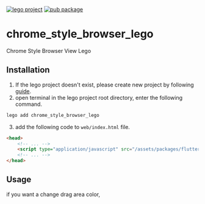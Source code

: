 [![lego project](https://img.shields.io/badge/powered%20by-lego-blue?logo=github)](https://github.com/melodysdreamj/lego)
[![pub package](https://img.shields.io/pub/v/chrome_style_browser_lego.svg)](https://pub.dartlang.org/packages/chrome_style_browser_lego)

# chrome_style_browser_lego
Chrome Style Browser View Lego

##  Installation
1. If the lego project doesn't exist, please create new project by following [guide](https://lego.junestory.com/).
2. open terminal in the lego project root directory, enter the following command.
```bash
lego add chrome_style_browser_lego
```
3. add the following code to `web/index.html` file.
```html
<head>
    <!-- ... -->
    <script type="application/javascript" src="/assets/packages/flutter_inappwebview_web/assets/web/web_support.js" defer></script>
    <!-- ... -->
</head>
```

## Usage
if you want a change drag area color, 
